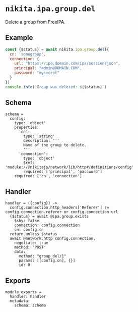 
# `nikita.ipa.group.del`

Delete a group from FreeIPA.

## Example

```js
const {$status} = await nikita.ipa.group.del({
  cn: 'somegroup',
  connection: {
    url: "https://ipa.domain.com/ipa/session/json",
    principal: "admin@DOMAIN.COM",
    password: "mysecret"
  }
})
console.info(`Group was deleted: ${$status}`)
```

## Schema

    schema =
      config:
        type: 'object'
        properties:
          'cn':
            type: 'string'
            description: '''
            Name of the group to delete.
            '''
          'connection':
            type: 'object'
            $ref: 'module://@nikitajs/network/lib/http#/definitions/config'
            required: ['principal', 'password']
        required: ['cn', 'connection']

## Handler

    handler = ({config}) ->
      config.connection.http_headers['Referer'] ?= config.connection.referer or config.connection.url
      {$status} = await @ipa.group.exists
        $shy: false
        connection: config.connection
        cn: config.cn
      return unless $status
      await @network.http config.connection,
        negotiate: true
        method: 'POST'
        data:
          method: "group_del/1"
          params: [[config.cn], {}]
          id: 0

## Exports

    module.exports =
      handler: handler
      metadata:
        schema: schema
